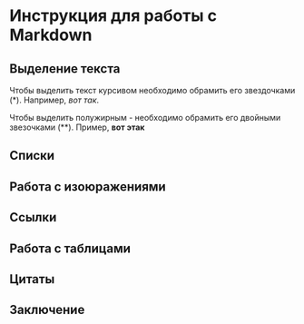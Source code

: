 # Инструкция для работы с Markdown

## Выделение текста
Чтобы выделить текст курсивом необходимо обрамить его звездочками (*). Например, *вот так*.

Чтобы выделить полужирным - необходимо обрамить его двойными звезочками (**). 
Пример, **вот этак**

## Списки

## Работа с изоюражениями

## Ссылки

## Работа с таблицами

## Цитаты

## Заключение